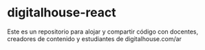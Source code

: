 # digitalhouse-react
Este es un repositorio para alojar y compartir código con docentes, creadores de contenido y estudiantes de digitalhouse.com/ar
